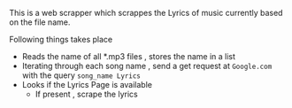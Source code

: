 This is a web scrapper which scrappes the  Lyrics of music currently based on the file name.

Following things takes place

* Reads the name of all *.mp3 files , stores the name in a list
* Iterating through each song name , send a get request at `Google.com` with the query `song_name Lyrics`
* Looks if the Lyrics Page is available
    * If present , scrape the lyrics
    

